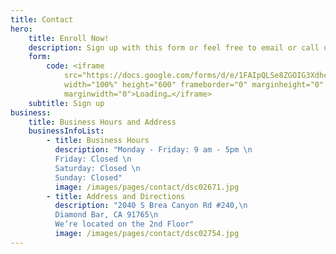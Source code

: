 ```yaml
---
title: Contact
hero:
    title: Enroll Now!
    description: Sign up with this form or feel free to email or call us directly!
    form:
        code: <iframe
            src="https://docs.google.com/forms/d/e/1FAIpQLSe8ZGOIG3XdhcNWZIIe4Pa31mej0rqZmoVFyeB8un-xkGaKCA/viewform?embedded=true"
            width="100%" height="600" frameborder="0" marginheight="0"
            marginwidth="0">Loading…</iframe>
    subtitle: Sign up
business:
    title: Business Hours and Address
    businessInfoList:
        - title: Business Hours
          description: "Monday - Friday: 9 am - 5pm \n
          Friday: Closed \n
          Saturday: Closed \n
          Sunday: Closed"
          image: /images/pages/contact/dsc02671.jpg
        - title: Address and Directions
          description: "2040 S Brea Canyon Rd #240,\n
          Diamond Bar, CA 91765\n
          We’re located on the 2nd Floor"
          image: /images/pages/contact/dsc02754.jpg
---
```


